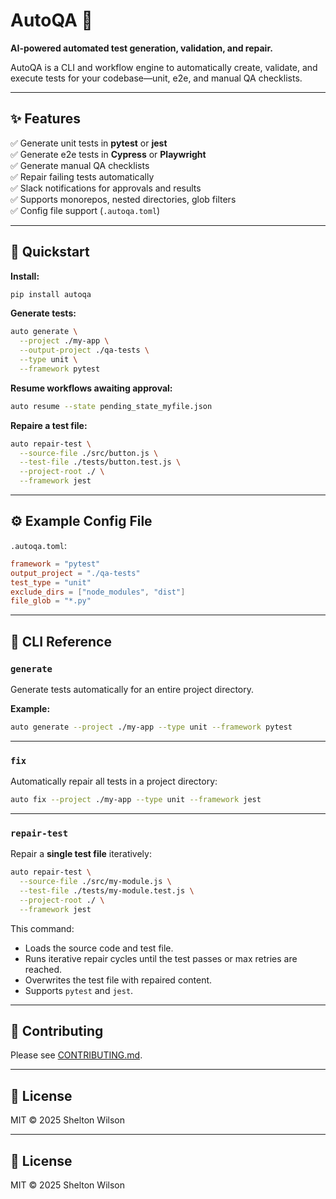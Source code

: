 # AutoQA 🚀

**AI-powered automated test generation, validation, and repair.**

AutoQA is a CLI and workflow engine to automatically create, validate, and execute tests for your codebase—unit, e2e, and manual QA checklists.

---

## ✨ Features

✅ Generate unit tests in **pytest** or **jest**  
✅ Generate e2e tests in **Cypress** or **Playwright**  
✅ Generate manual QA checklists  
✅ Repair failing tests automatically  
✅ Slack notifications for approvals and results  
✅ Supports monorepos, nested directories, glob filters  
✅ Config file support (`.autoqa.toml`)

---

## 🚀 Quickstart

**Install:**
```bash
pip install autoqa
````

**Generate tests:**

```bash
auto generate \
  --project ./my-app \
  --output-project ./qa-tests \
  --type unit \
  --framework pytest
```

**Resume workflows awaiting approval:**

```bash
auto resume --state pending_state_myfile.json
```

**Repaire a test file:**

```bash
auto repair-test \
  --source-file ./src/button.js \
  --test-file ./tests/button.test.js \
  --project-root ./ \
  --framework jest
```

---

## ⚙️ Example Config File

`.autoqa.toml`:

```toml
framework = "pytest"
output_project = "./qa-tests"
test_type = "unit"
exclude_dirs = ["node_modules", "dist"]
file_glob = "*.py"
```

---

## 📘 CLI Reference

### `generate`

Generate tests automatically for an entire project directory.

**Example:**

```bash
auto generate --project ./my-app --type unit --framework pytest
```

---

### `fix`

Automatically repair all tests in a project directory:

```bash
auto fix --project ./my-app --type unit --framework jest
```

---

### `repair-test`

Repair a **single test file** iteratively:

```bash
auto repair-test \
  --source-file ./src/my-module.js \
  --test-file ./tests/my-module.test.js \
  --project-root ./ \
  --framework jest
```

This command:

* Loads the source code and test file.
* Runs iterative repair cycles until the test passes or max retries are reached.
* Overwrites the test file with repaired content.
* Supports `pytest` and `jest`.

---

## 🙌 Contributing

Please see [CONTRIBUTING.md](./CONTRIBUTING.md).

---

## 📝 License

MIT © 2025 Shelton Wilson

---

## 📜 License

MIT © 2025 Shelton Wilson
